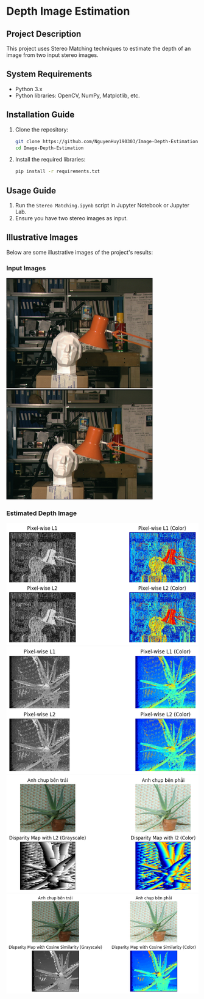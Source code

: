 # Depth Image Estimation

## Project Description
This project uses Stereo Matching techniques to estimate the depth of an image from two input stereo images.

## System Requirements
- Python 3.x
- Python libraries: OpenCV, NumPy, Matplotlib, etc.

## Installation Guide
1. Clone the repository:
    ```bash
    git clone https://github.com/NguyenHuy190303/Image-Depth-Estimation.git
    cd Image-Depth-Estimation
    ```

2. Install the required libraries:
    ```bash
    pip install -r requirements.txt
    ```

## Usage Guide
1. Run the `Stereo Matching.ipynb` script in Jupyter Notebook or Jupyter Lab.
2. Ensure you have two stereo images as input.

## Illustrative Images
Below are some illustrative images of the project's results:

### Input Images
![Input Images left](tsukuba/left.png)
![Input Images right](tsukuba/right.png)

### Estimated Depth Image
![Depth Image1](result/1.png)
![Depth Image2](result/2.png)
![Depth Image3](result/3.png)
![Depth Image4](result/4.png)
